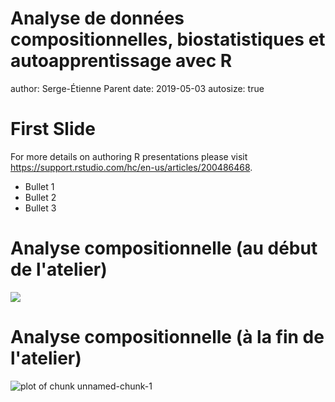 Analyse de données compositionnelles, biostatistiques et autoapprentissage avec R
========================================================
author: Serge-Étienne Parent
date: 2019-05-03
autosize: true

First Slide
========================================================

For more details on authoring R presentations please visit <https://support.rstudio.com/hc/en-us/articles/200486468>.

- Bullet 1
- Bullet 2
- Bullet 3

Analyse compositionnelle (au début de l'atelier)
========================================================

![](https://media.giphy.com/media/FLvsfXsefjxyE/giphy.gif)


Analyse compositionnelle (à la fin de l'atelier)
========================================================

![plot of chunk unnamed-chunk-1](diapos-figure/unnamed-chunk-1-1.png)

